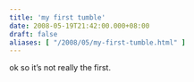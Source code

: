```yaml
---
title: 'my first tumble'
date: 2008-05-19T21:42:00.000+08:00
draft: false
aliases: [ "/2008/05/my-first-tumble.html" ]
---
```


ok so it’s not really the first.